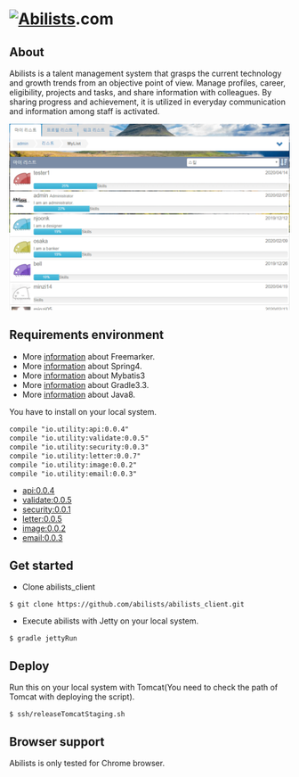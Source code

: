 # <a href="http://www.abilists.com" ><img src="https://github.com/minziappa/abilists_client/blob/master/src/main/webapp/static/apps/img/abilists/logo01.png" alt="Abilists"></a>.com

## About
Abilists is a talent management system that grasps the current technology and growth trends from an objective point of view. Manage profiles, career, eligibility, projects and tasks, and share information with colleagues. By sharing progress and achievement, it is utilized in everyday communication and information among staff is activated.

![markdown](https://github.com/abilists/abilists_client/blob/master/doc/img/list01.gif)

## Requirements environment 
* More [information](http://freemarker.org) about Freemarker.
* More [information](http://projects.spring.io/spring-framework) about Spring4.
* More [information](http://blog.mybatis.org) about Mybatis3
* More [information](https://www.gradle.org) about Gradle3.3.
* More [information](https://hg.openjdk.java.net/jdk8u/jdk8u60/jdk/) about Java8.

You have to install on your local system.
```
compile "io.utility:api:0.0.4"
compile "io.utility:validate:0.0.5"
compile "io.utility:security:0.0.3"
compile "io.utility:letter:0.0.7"
compile "io.utility:image:0.0.2"
compile "io.utility:email:0.0.3"
```
* [api:0.0.4](https://github.com/abilists/api_utility)
* [validate:0.0.5](https://github.com/abilists/validate_utility)
* [security:0.0.1](https://github.com/abilists/api_security)
* [letter:0.0.5](https://github.com/abilists/letter_utility)
* [image:0.0.2](https://github.com/abilists/image_utility)
* [email:0.0.3](https://github.com/abilists/email_utility)

## Get started

* Clone abilists_client
```
$ git clone https://github.com/abilists/abilists_client.git
```

* Execute abilists with Jetty on your local system.
```
$ gradle jettyRun
```

## Deploy
Run this on your local system with Tomcat(You need to check the path of Tomcat with deploying the script).
```
$ ssh/releaseTomcatStaging.sh
```
## Browser support
Abilists is only tested for Chrome browser.

